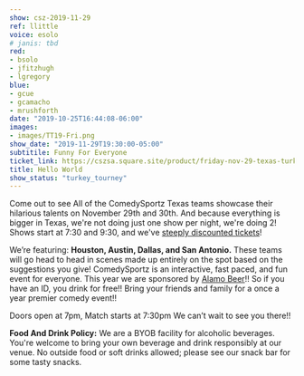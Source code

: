 ```yaml
---
show: csz-2019-11-29
ref: llittle
voice: esolo
# janis: tbd
red:
- bsolo
- jfitzhugh
- lgregory
blue:
- gcue
- gcamacho
- mrushforth
date: "2019-10-25T16:44:08-06:00"
images:
- images/TT19-Fri.png
show_date: "2019-11-29T19:30:00-05:00"
subtitile: Funny For Everyone
ticket_link: https://cszsa.square.site/product/friday-nov-29-texas-turkey-tourney-2019/1?cs=true
title: Hello World
show_status: "turkey_tourney"
---
```


Come out to see All of the ComedySportz Texas teams showcase their hilarious talents on November 29th and 30th. And because everything is bigger in Texas, we're not doing just one show per night, we're doing 2! Shows start at 7:30 and 9:30, and we've [steeply discounted tickets](https://cszsa.square.site/product/friday-nov-29-texas-turkey-tourney-2019/1?cs=true)!

We’re featuring: **Houston, Austin, Dallas, and San Antonio.** These teams will go head to head in scenes made up entirely on the spot based on the suggestions you give!
ComedySportz is an interactive, fast paced, and fun event for everyone.
This year we are sponsored by [Alamo Beer](https://www.alamobeer.com/)!! So if you have an ID, you drink for free!! Bring your friends and family for a once a year premier comedy event!!

Doors open at 7pm, Match starts at 7:30pm
We can’t wait to see you there!!

**Food And Drink Policy:** We are a BYOB facility for alcoholic beverages. You're welcome to bring your own beverage and drink responsibly at our venue. No outside food or soft drinks allowed; please see our snack bar for some tasty snacks.
